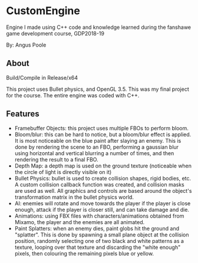 # CustomEngine
Engine I made using C++ code and knowledge learned during the fanshawe game development course, GDP2018-19

By: Angus Poole

## About
Build/Compile in Release/x64

This project uses Bullet physics, and OpenGL 3.5. This was my final project for the course. The entire engine was coded with C++.

## Features
* Framebuffer Objects: this project uses multiple FBOs to perform bloom.
* Bloom/blur: this can be hard to notice, but a bloom/blur effect is applied. It is most noticeable on the blue paint after slaying an enemy. This is done by rendering the scene to an FBO, performing a gaussian blur using horizontal and vertical blurring a number of times, and then rendering the result to a final FBO.
* Depth Map: a depth map is used on the ground texture (noticeable when the circle of light is directly visible on it)
* Bullet Physics: bullet is used to create collision shapes, rigid bodies, etc. A custom collision callback function was created, and collision masks are used as well. All graphics and controls are based around the object's transformation matrix in the bullet physics world.
* AI: enemies will rotate and move towards the player if the player is close enough, attack if the player is closer still, and can take damage and die.
* Animations: using FBX files with characters/animations obtained from Mixamo, the player and the enemies are all animated.
* Paint Splatters: when an enemy dies, paint globs hit the ground and "splatter". This is done by spawning a small plane object at the collision position, randomly selecting one of two black and white patterns as a texture, looping over that texture and discarding the "white enough" pixels, then colouring the remaining pixels blue or yellow.